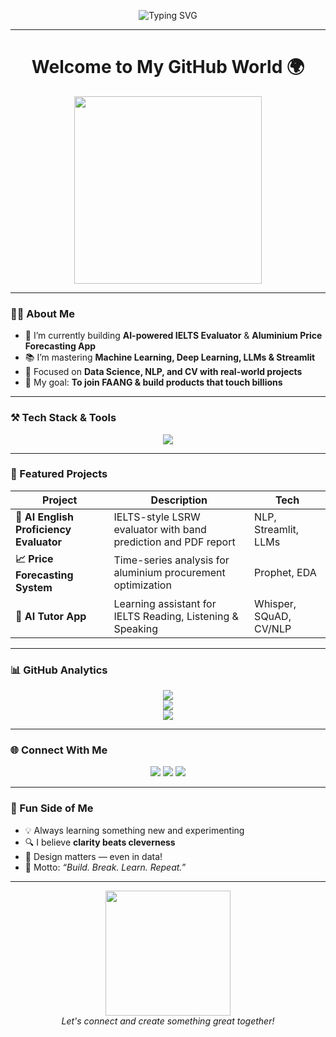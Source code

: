 <!-- Stylish Banner with Animated Text -->
<p align="center">
  <img src="https://readme-typing-svg.demolab.com?font=Fira+Code&weight=600&pause=1000&color=14F7AC&width=435&lines=Hi+%F0%9F%91%8B%2C+I'm+Sandeep+Kumar;Data+Scientist+%7C+AI+Enthusiast;ML+%7C+NLP+%7C+CV+%7C+EDA+Specialist;I+build+AI-powered+solutions+for+real+impact" alt="Typing SVG" />
</p>

---

<h1 align="center">Welcome to My GitHub World 🌍</h1>

<p align="center">
  <img src="https://media.giphy.com/media/ZVik7pBtu9dNS/giphy.gif" width="300" />
</p>

---

### 🧑‍💻 About Me

- 🔭 I’m currently building **AI-powered IELTS Evaluator** & **Aluminium Price Forecasting App**
- 📚 I’m mastering **Machine Learning, Deep Learning, LLMs & Streamlit**
- 🧠 Focused on **Data Science, NLP, and CV with real-world projects**
- 🌟 My goal: **To join FAANG & build products that touch billions**

---

### ⚒️ Tech Stack & Tools

<p align="center">
  <img src="https://skillicons.dev/icons?i=python,tensorflow,pytorch,sklearn,postgresql,sqlite,git,github,vscode,streamlit,html,css,js,jupyter" />
</p>

---

### 🚀 Featured Projects

| Project | Description | Tech |
|--------|-------------|------|
| **🧠 AI English Proficiency Evaluator** | IELTS-style LSRW evaluator with band prediction and PDF report | NLP, Streamlit, LLMs |
| **📈 Price Forecasting System** | Time-series analysis for aluminium procurement optimization | Prophet, EDA |
| **🎯 AI Tutor App** | Learning assistant for IELTS Reading, Listening & Speaking | Whisper, SQuAD, CV/NLP |

---

### 📊 GitHub Analytics

<p align="center">
  <img src="https://github-readme-stats.vercel.app/api?username=Sandeep-Kumar&show_icons=true&theme=tokyonight&hide_border=true" />
  <br />
  <img src="https://github-readme-streak-stats.herokuapp.com/?user=Sandeep-Kumar&theme=tokyonight&hide_border=true" />
  <br />
  <img src="https://github-readme-stats.vercel.app/api/top-langs/?username=Sandeep-Kumar&layout=compact&theme=tokyonight&hide_border=true" />
</p>

---

### 🌐 Connect With Me

<p align="center">
  <a href="https://linkedin.com/in/sandeep-kumar-ai" target="_blank"><img src="https://img.shields.io/badge/LinkedIn-blue?style=for-the-badge&logo=linkedin" /></a>
  <a href="mailto:sandeep.email@example.com"><img src="https://img.shields.io/badge/Gmail-D14836?style=for-the-badge&logo=gmail&logoColor=white" /></a>
  <a href="https://github.com/Sandeep-Kumar" target="_blank"><img src="https://img.shields.io/badge/GitHub-100000?style=for-the-badge&logo=github&logoColor=white" /></a>
</p>

---

### 📌 Fun Side of Me

- 💡 Always learning something new and experimenting
- 🔍 I believe **clarity beats cleverness**
- 🎨 Design matters — even in data!
- 🌱 Motto: *“Build. Break. Learn. Repeat.”*

---

<p align="center">
  <img src="https://media.giphy.com/media/eNAsjO55tPbgaor7ma/giphy.gif" width="200" />
  <br />
  <i>Let's connect and create something great together!</i>
</p>
